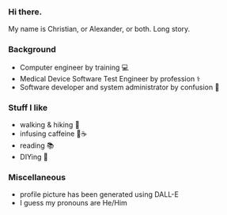 ### Hi there.

My name is Christian, or Alexander, or both. Long story.

### Background
- Computer engineer by training :computer:
- Medical Device Software Test Engineer by profession :medical_symbol:
- Software developer and system administrator by confusion :memo:

### Stuff I like
- walking & hiking :walking:
- infusing caffeine :tea::coffee:
- reading :books:
- DIYing :wrench:

### Miscellaneous
- profile picture has been generated using DALL-E
- I guess my pronouns are He/Him

<!--
About my username...
I usually wonder how you would pronounce some usernames on GitHub and elsewhere.
So, just in case *you* wonder how *my* username shall be pronounced:
it is [kabaʀnɛ] as it is a pun on the French wine grape Cabernet
which is pronounced [kabɛʀnɛ] in French and of course my surname.
-->

